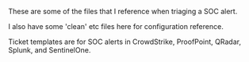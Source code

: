 These are some of the files that I reference when triaging a SOC alert.

I also have some 'clean' etc files here for configuration reference.

Ticket templates are for SOC alerts in CrowdStrike, ProofPoint, QRadar, Splunk, and SentinelOne. 
